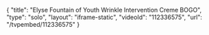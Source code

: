 {
    "title": "Elyse Fountain of Youth Wrinkle Intervention Creme BOGO",
    "type": "solo",
    "layout": "iframe-static",
    "videoId": "112336575",
    "url": "\/tvpembed\/112336575"
}